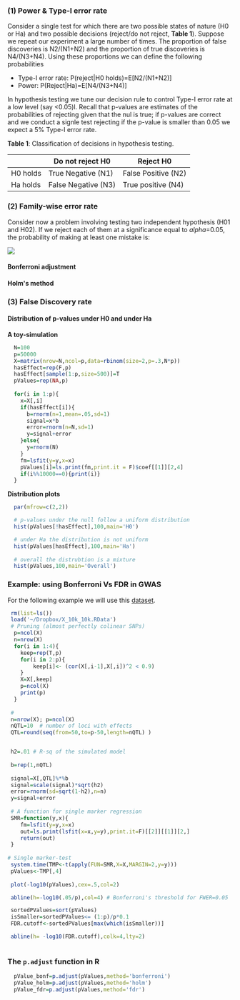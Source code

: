 
### (1) Power & Type-I error rate

Consider a single test for which there are two possible states of nature (H0 or Ha) and two possible decisions (reject/do not reject, **Table 1**). Suppose we repeat our experiment a large number of times. The proportion of false discoveries is N2/(N1+N2) and the proportion of true discoveries is N4/(N3+N4). Using these proportions we can define the following probabilities 

   - Type-I error rate: P(reject|H0 holds)=E[N2/(N1+N2)]
   - Power: P(Reject|Ha)=E[N4/(N3+N4)]
   
In hypothesis testing we tune our decision rule to control Type-I error rate at a low level (say <0.05)l. Recall that p-values are estimates of the probabilities of rejecting given that the nul is true; if p-values are correct and we conduct a signle test rejecting if the p-value is smaller than 0.05 we expect a 5% Type-I error rate. 

**Table 1**: Classification of decisions in hypothesis testing.

|           | Do not reject H0  | Reject H0          |
|-----------|-------------------|---------------------|
| H0 holds  | True Negative (N1) | False Positive (N2)|
| Ha holds  | False Negative (N3)| True positive (N4) |

### (2) Family-wise error rate

Consider now a problem involving testing two independent hypothesis (H01 and H02). If we reject each of them at a significance equal to *alpha*=0.05, the probability of making at least one mistake is:

 <img src="https://latex.codecogs.com/gif.download?P%28reject%20%5C%20H_%7B01%7D%20%5C%20or%20%5C%20reject%20%5C%20H_%7B02%7D%7CH_%7B01%7D%20%5C%20and%20%5C%20H_%7B02%7D%20%5C%20hold%29%3D%5Cnewline%20P%28reject%20%5C%20H_%7B01%7D%7CH_%7B01%7D%20%5C%20and%20%5C%20H_%7B02%7D%20%5C%20hold%29+P%28reject%20%5C%20H_%7B02%7D%7CH_%7B01%7D%20%5C%20and%20%5C%20H_%7B02%7D%20%5C%20hold%29-P%28reject%20%5C%20H_%7B01%7D%20%5C%20and%20%5C%20reject%20%5C%20H_%7B02%7D%7CH_%7B01%7D%20%5C%20and%20%5C%20H_%7B02%7D%20%5C%20hold%29">


#### Bonferroni adjustment


#### Holm's method


### (3) False Discovery rate


#### Distribution of p-values under H0 and under Ha


**A toy-simulation**

```r
  N=100 
  p=50000
  X=matrix(nrow=N,ncol=p,data=rbinom(size=2,p=.3,N*p))
  hasEffect=rep(F,p) 
  hasEffect[sample(1:p,size=500)]=T
  pValues=rep(NA,p)
  
  for(i in 1:p){ 
 	x=X[,i]
 	if(hasEffect[i]){ 
 	  b=rnorm(n=1,mean=.05,sd=1)
  	  signal=x*b
      error=rnorm(n=N,sd=1)
      y=signal+error
    }else{
      y=rnorm(N)
    }
    fm=lsfit(y=y,x=x)     
    pValues[i]=ls.print(fm,print.it = F)$coef[[1]][2,4]
    if(i%%10000==0){print(i)}
  }
```

**Distribution plots**

```r
  par(mfrow=c(2,2))

  # p-values under the null follow a uniform distribution
  hist(pValues[!hasEffect],100,main='H0')

  # under Ha the distribution is not uniform
  hist(pValues[hasEffect],100,main='Ha')
  
  # overall the distrubtion is a mixture
  hist(pValues,100,main='Overall')


```  


### Example: using Bonferroni Vs FDR in GWAS

For the following example we will use this [dataset](https://www.dropbox.com/s/1ccoy1hy3yddc09/X_10k_10k.RData?dl=0).

```r
 rm(list=ls())
 load('~/Dropbox/X_10k_10k.RData')
 # Pruning (almost perfectly colinear SNPs)
  p=ncol(X)
  n=nrow(X)
  for(i in 1:4){
	keep=rep(T,p)
 	for(i in 2:p){
 		keep[i]<- (cor(X[,i-1],X[,i])^2 < 0.9)
 	}
 	X=X[,keep]
 	p=ncol(X)
 	print(p)
  }
 
 #
 n=nrow(X); p=ncol(X)
 nQTL=10  # number of loci with effects
 QTL=round(seq(from=50,to=p-50,length=nQTL) )


 h2=.01 # R-sq of the simulated model
 
 b=rep(1,nQTL)
 
 signal=X[,QTL]%*%b
 signal=scale(signal)*sqrt(h2)
 error=rnorm(sd=sqrt(1-h2),n=n)
 y=signal+error
 
 # A function for single marker regression
 SMR=function(y,x){
 	fm=lsfit(y=y,x=x)
 	out=ls.print(lsfit(x=x,y=y),print.it=F)[[2]][[1]][2,]
 	return(out)
 }
 
# Single marker-test
 system.time(TMP<-t(apply(FUN=SMR,X=X,MARGIN=2,y=y)))
 pValues<-TMP[,4]
 
 plot(-log10(pValues),cex=.5,col=2)

 abline(h=-log10(.05/p),col=4) # Bonferroni's threshold for FWER=0.05

 sortedPValues=sort(pValues)
 isSmaller=sortedPValues<= (1:p)/p*0.1
 FDR.cutoff<-sortedPValues[max(which(isSmaller))]

 abline(h= -log10(FDR.cutoff),colk=4,lty=2)
 
```

### The `p.adjust` function in R

```r
  pValue_bonf=p.adjust(pValues,method='bonferroni')
  pValue_holm=p.adjust(pValues,method='holm')
  pValue_fdr=p.adjust(pValues,method='fdr')

```

